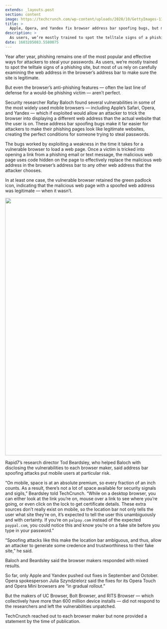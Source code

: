 ```yaml
--- 
extends: _layouts.post 
section: content 
image: https://techcrunch.com/wp-content/uploads/2020/10/GettyImages-1139096665.jpg?w=600 
title: > 
  Apple, Opera, and Yandex fix browser address bar spoofing bugs, but millions more still left vulnerable – TechCrunch 
description: > 
  As users, we’re mostly trained to spot the telltale signs of a phishing site, but most of us rely on carefully examining the web address in the browser’s address bar to make sure the site is legitimate.These address bar spoofing bugs make it far easier for attackers to make their phishing pages look like legitimate websites, creating the perfect conditions for someone trying to steal passwords.The bugs worked by exploiting a weakness in the time it takes for a vulnerable browser to load a web page.In at least one case, the vulnerable browser retained the green padlock icon, indicating that the malicious web page with a spoofed web address was legitimate — when it wasn’t.Rapid7’s research director Tod Beardsley, who helped Baloch with disclosing the vulnerabilities to each browser maker, said address bar spoofing attacks put mobile users at particular risk. 
date: 1603205083.5580075 
--- 
```

<div><p id="speakable-summary">Year after year, phishing remains one of the most popular and effective ways for attackers to steal your passwords. As users, we&#8217;re mostly trained to spot the telltale signs of a phishing site, but most of us rely on carefully examining the web address in the browser&#8217;s address bar to make sure the site is legitimate.</p>
<p>But even the browser&#8217;s anti-phishing features &#8212; often the last line of defense for a would-be phishing victim &#8212; aren&#8217;t perfect.</p>
<p>Security researcher Rafay Baloch found several vulnerabilities in some of the most widely used mobile browsers &#8212; including Apple&#8217;s Safari, Opera, and Yandex &#8212; which if exploited would allow an attacker to trick the browser into displaying a different web address than the actual website that the user is on. These address bar spoofing bugs make it far easier for attackers to make their phishing pages look like legitimate websites, creating the perfect conditions for someone trying to steal passwords.</p>
<p>The bugs worked by exploiting a weakness in the time it takes for a vulnerable browser to load a web page. Once a victim is tricked into opening a link from a phishing email or text message, the malicious web page uses code hidden on the page to effectively replace the malicious web address in the browser&#8217;s address bar to any other web address that the attacker chooses.</p>
<p>In at least one case, the vulnerable browser retained the green padlock icon, indicating that the malicious web page with a spoofed web address was legitimate &#8212; when it wasn&#8217;t.</p>
<p></p><img class="wp-image-2062715 size-full" src="https://techcrunch.com/wp-content/uploads/2020/10/browser-spoofing-bugs.jpg" alt="" width="1024" height="826"><p>Rapid7&#8217;s research director Tod Beardsley, who helped Baloch with disclosing the vulnerabilities to each browser maker, said address bar spoofing attacks put mobile users at particular risk.</p>
<p>&#8220;On mobile, space is at an absolute premium, so every fraction of an inch counts. As a result, there&#8217;s not a lot of space available for security signals and sigils,&#8221; Beardsley told TechCrunch. &#8220;While on a desktop browser, you can either look at the link you&#8217;re on, mouse over a link to see where you&#8217;re going, or even click on the lock to get certificate details. These extra sources don&#8217;t really exist on mobile, so the location bar not only tells the user what site they&#8217;re on, it&#8217;s expected to tell the user this unambiguously and with certainty. If you&#8217;re on <code>palpay.com</code> instead of the expected <code>paypal.com</code>, you could notice this and know you&#8217;re on a fake site before you type in your password.&#8221;</p>
<p>&#8220;Spoofing attacks like this make the location bar ambiguous, and thus, allow an attacker to generate some credence and trustworthiness to their fake site,&#8221; he said.</p>
<p>Baloch and Beardsley said the browser makers responded with mixed results.</p>
<p>So far, only Apple and Yandex pushed out fixes in September and October. Opera spokesperson Julia Szyndzielorz said the fixes for its Opera Touch and Opera Mini browsers are &#8220;in gradual rollout.&#8221;</p>
<p>But the makers of UC Browser, Bolt Browser, and RITS Browser &#8212; which collectively have more than 600 million device installs &#8212; did not respond to the researchers and left the vulnerabilities unpatched.</p>
<p>TechCrunch reached out to each browser maker but none provided a statement by the time of publication.</p>
</div>